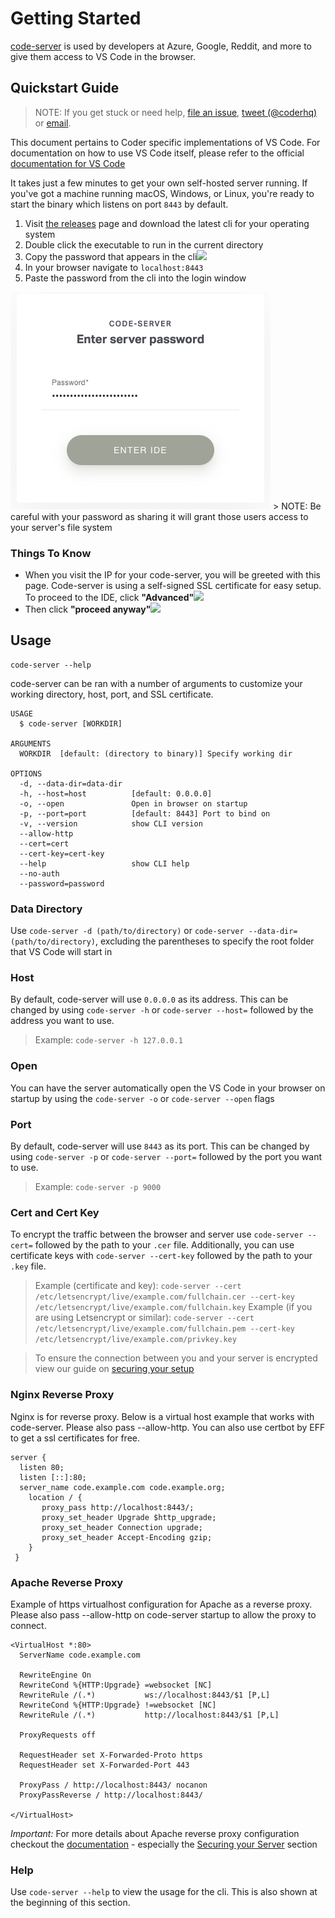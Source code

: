 # Getting Started

[code-server](https://coder.com) is used by developers at Azure, Google, Reddit, and more to give them access to VS Code in the browser.

## Quickstart Guide

> NOTE: If you get stuck or need help, [file an issue](https://github.com/codercom/code-server/issues/new?&title=Improve+self-hosted+quickstart+guide), [tweet (@coderhq)](https://twitter.com/coderhq) or [email](mailto:support@coder.com?subject=Self-hosted%20quickstart%20guide).

This document pertains to Coder specific implementations of VS Code. For documentation on how to use VS Code itself, please refer to the official [documentation for VS Code](https://code.visualstudio.com/docs)

It takes just a few minutes to get your own self-hosted server running. If you've got a machine running macOS, Windows, or Linux, you're ready to start the binary which listens on port `8443` by default.

<!--
  DO NOT CHANGE THIS TO A CODEBLOCK.
  We want line breaks for readability, but backslashes to escape them do not work cross-platform.
  This uses line breaks that are rendered but not copy-pasted to the clipboard.
-->


1. Visit [the releases](https://github.com/codercom/code-server/releases) page and download the latest cli for your operating system
2. Double click the executable to run in the current directory
3. Copy the password that appears in the cli<img src="../assets/cli.png">
4. In your browser navigate to `localhost:8443`
5. Paste the password from the cli into the login window
<img src="../assets/password_entry.png">
> NOTE: Be careful with your password as sharing it will grant those users access to your server's file system

### Things To Know
- When you visit the IP for your code-server, you will be greeted   with this page. Code-server is using a self-signed SSL certificate for easy setup. To proceed to the IDE, click **"Advanced"**<img src ="../assets/chrome_warning.png">
- Then click **"proceed anyway"**<img src="../assets/chrome_confirm.png">

## Usage
<pre class="pre-wrap"><code>code-server<span class="virtual-br"></span> --help</code></pre>

code-server can be ran with a number of arguments to customize your working directory, host, port, and SSL certificate.

```
USAGE
  $ code-server [WORKDIR]

ARGUMENTS
  WORKDIR  [default: (directory to binary)] Specify working dir

OPTIONS
  -d, --data-dir=data-dir
  -h, --host=host          [default: 0.0.0.0]
  -o, --open               Open in browser on startup
  -p, --port=port          [default: 8443] Port to bind on
  -v, --version            show CLI version
  --allow-http
  --cert=cert
  --cert-key=cert-key
  --help                   show CLI help
  --no-auth
  --password=password
  ```

  ### Data Directory
  Use `code-server -d (path/to/directory)` or `code-server --data-dir=(path/to/directory)`, excluding the parentheses to specify the root folder that VS Code will start in

  ### Host
  By default, code-server will use `0.0.0.0` as its address. This can be changed by using `code-server -h` or `code-server --host=` followed by the address you want to use.
  > Example: `code-server -h 127.0.0.1`

  ### Open
  You can have the server automatically open the VS Code in your browser on startup by using the `code-server -o` or `code-server --open` flags

  ### Port
  By default, code-server will use `8443` as its port. This can be changed by using `code-server -p` or `code-server --port=` followed by the port you want to use.
  > Example: `code-server -p 9000`

  ### Cert and Cert Key
  To encrypt the traffic between the browser and server use `code-server --cert=` followed by the path to your `.cer` file. Additionally, you can use certificate keys with `code-server --cert-key` followed by the path to your `.key` file.
> Example (certificate and key): `code-server --cert /etc/letsencrypt/live/example.com/fullchain.cer --cert-key /etc/letsencrypt/live/example.com/fullchain.key`
> Example (if you are using Letsencrypt or similar): `code-server --cert /etc/letsencrypt/live/example.com/fullchain.pem --cert-key /etc/letsencrypt/live/example.com/privkey.key`

> To ensure the connection between you and your server is encrypted view our guide on [securing your setup](../security/ssl.md)

  ### Nginx Reverse Proxy
  Nginx is for reverse proxy. Below is a virtual host example that works with code-server. Please also pass --allow-http. You can also use certbot by EFF to get a ssl certificates for free.
  ```
  server {
    listen 80;
    listen [::]:80;
    server_name code.example.com code.example.org;
      location / {
         proxy_pass http://localhost:8443/;
         proxy_set_header Upgrade $http_upgrade;
         proxy_set_header Connection upgrade;
         proxy_set_header Accept-Encoding gzip;
      }
   }
  ```
  
  ### Apache Reverse Proxy
  Example of https virtualhost configuration for Apache as a reverse proxy. Please also pass --allow-http on code-server startup to allow the proxy to connect.
  ```
  <VirtualHost *:80>
    ServerName code.example.com

    RewriteEngine On
    RewriteCond %{HTTP:Upgrade} =websocket [NC]
    RewriteRule /(.*)           ws://localhost:8443/$1 [P,L]
    RewriteCond %{HTTP:Upgrade} !=websocket [NC]
    RewriteRule /(.*)           http://localhost:8443/$1 [P,L]
    
    ProxyRequests off

    RequestHeader set X-Forwarded-Proto https
    RequestHeader set X-Forwarded-Port 443

    ProxyPass / http://localhost:8443/ nocanon
    ProxyPassReverse / http://localhost:8443/

  </VirtualHost>
  ```
  *Important:* For more details about Apache reverse proxy configuration checkout the [documentation](https://httpd.apache.org/docs/current/mod/mod_proxy.html) - especially the [Securing your Server](https://httpd.apache.org/docs/current/mod/mod_proxy.html#access) section
  
  ### Help
  Use `code-server --help` to view the usage for the cli. This is also shown at the beginning of this section. 
